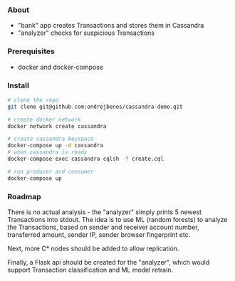 ### About
- "bank" app creates Transactions and stores them in Cassandra
- "analyzer" checks for suspicious Transactions

### Prerequisites
- docker and docker-compose

### Install
```bash
# clone the repo
git clone git@github.com:ondrejbenes/cassandra-demo.git

# create docker network
docker network create cassandra

# create cassandra keyspace
docker-compose up -d cassandra
# when cassandra is ready
docker-compose exec cassandra cqlsh -f create.cql

# run producer and consumer
docker-compose up
```

### Roadmap
There is no actual analysis - the "analyzer" simply prints 5 newest Transactions
into stdout. The idea is to use ML (random forests) to analyze the Transactions,
based on sender and receiver account number, transferred amount, sender IP,
sender browser fingerprint etc.

Next, more C* nodes should be added to allow replication.

Finally, a Flask api should be created for the "analyzer", which would support
Transaction classification and ML model retrain.
